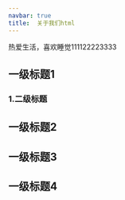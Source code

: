 ```yaml
---
navbar: true
title:  关于我们html
--- 
```


热爱生活，喜欢睡觉111122223333

## 一级标题1
### 1.二级标题

## 一级标题2
## 一级标题3
## 一级标题4

